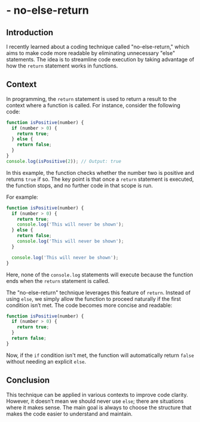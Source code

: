 # - no-else-return

## Introduction
I recently learned about a coding technique called "no-else-return," which aims to make code more readable by eliminating unnecessary "else" statements. The idea is to streamline code execution by taking advantage of how the `return` statement works in functions.

## Context
In programming, the `return` statement is used to return a result to the context where a function is called. For instance, consider the following code:

```javascript
function isPositive(number) {
  if (number > 0) {
    return true;
  } else {
    return false;
  }
}
console.log(isPositive(2)); // Output: true
```

In this example, the function checks whether the number two is positive and returns `true` if so. The key point is that once a `return` statement is executed, the function stops, and no further code in that scope is run. 

For example:
```javascript
function isPositive(number) {
  if (number > 0) {
    return true;
    console.log('This will never be shown');
  } else {
    return false;
    console.log('This will never be shown');
  }

  console.log('This will never be shown');
}
```
Here, none of the `console.log` statements will execute because the function ends when the `return` statement is called. 

The "no-else-return" technique leverages this feature of `return`. Instead of using `else`, we simply allow the function to proceed naturally if the first condition isn’t met. The code becomes more concise and readable:

```javascript
function isPositive(number) {
  if (number > 0) {
    return true;
  }
  return false;
}
```

Now, if the `if` condition isn't met, the function will automatically return `false` without needing an explicit `else`.

## Conclusion
This technique can be applied in various contexts to improve code clarity. However, it doesn’t mean we should never use `else`; there are situations where it makes sense. The main goal is always to choose the structure that makes the code easier to understand and maintain.
